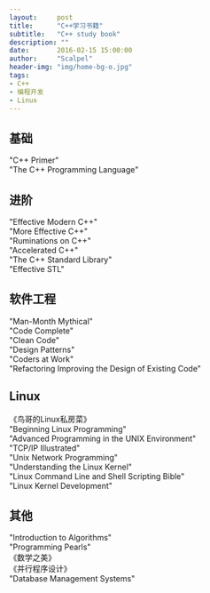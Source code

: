 ```yaml
---
layout:     post
title:      "C++学习书籍"
subtitle:   "C++ study book"
description: ""
date:       2016-02-15 15:00:00
author:     "Scalpel"
header-img: "img/home-bg-o.jpg"
tags:
- C++
- 编程开发
- Linux
---
```

基础
---
"C++ Primer"  
"The C++ Programming Language"  

进阶  
---
"Effective Modern C++"  
"More Effective C++"  
"Ruminations on C++"  
"Accelerated C++"  
"The C++ Standard Library"  
"Effective STL"  

软件工程  
---
"Man-Month Mythical"  
"Code Complete"  
"Clean Code"  
"Design Patterns"  
"Coders at Work"  
"Refactoring Improving the Design of Existing Code"  

Linux
---
《鸟哥的Linux私房菜》  
"Beginning Linux Programming"  
"Advanced Programming in the UNIX Environment"  
"TCP/IP Illustrated"  
"Unix Network Programming"  
"Understanding the Linux Kernel"  
"Linux Command Line and Shell Scripting Bible"  
"Linux Kernel Development"  

其他
---
"Introduction to Algorithms"  
"Programming Pearls"  
《数学之美》  
《并行程序设计》  
"Database Management Systems"  




